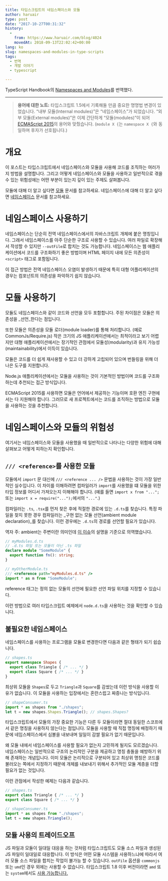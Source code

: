 ```yaml
---
title: 타입스크립트의 네임스페이스와 모듈
author: haruair
type: post
date: "2017-10-27T00:31:32"
history:
  - 
    from: https://www.haruair.com/blog/4024
    movedAt: 2018-09-13T22:02:42+00:00
lang: ko
slug: namespaces-and-modules-in-type-scripts
tags:
  - 번역
  - 개발 이야기
  - typescript

---
```

TypeScript Handbook의 [Namespaces and Modules][1]를 번역했다.

* * *

> **용어에 대한 노트:** 타입스크립트 1.5에서 기록해둘 만큼 중요한 명명법 변경이 있었습니다. &#8220;내부 모듈(Internal modules)&#8221;은 &#8220;네임스페이스&#8221;가 되었습니다. &#8220;외부 모듈(External modules)&#8221;은 이제 간단하게 &#8220;모듈(modules)&#8221;이 되어 [ECMAScript 2015][2]의 용어와 맞췄습니다. (`module X {`는 `namespace X {`와 동일하며 후자가 선호됩니다.) 

# 개요

이 포스트는 타입스크립트에서 네임스페이스와 모듈을 사용해 코드를 조직하는 여러가지 방법을 설명합니다. 그리고 어떻게 네임스페이스와 모듈을 사용하고 일반적으로 겪을 수 있는 위험성에는 어떤 부분이 있는지 깊이 있는 주제도 살펴봅니다.

모듈에 대해 더 알고 싶다면 [모듈][3] 문서를 참고하세요. 네임스페이스에 대해 더 알고 싶다면 [네임스페이스][4] 문서를 참고하세요.

# 네임스페이스 사용하기

네임스페이스는 단순히 전역 네임스페이스에서의 자바스크립트 개체에 붙은 명칭입니다. 그래서 네임스페이스를 아주 단순한 구조로 사용할 수 있습니다. 여러 파일로 확장해서 작성할 수 있지만 `--outFile`로 합치는 것도 가능합니다. 네임스페이스는 웹 애플리케이션에서 코드를 구조화하기 좋은 방법이며 HTML 페이지 내에 모든 의존성이 `<script>` 태그로 포함됩니다.

이 접근 방법은 전역 네임스페이스 오염이 발생하기 때문에 특히 대형 어플리케이션의 경우는 컴포넌트의 의존성을 파악하기 쉽지 않습니다.

# 모듈 사용하기

모듈도 네임스페이스와 같이 코드와 선언을 모두 포함합니다. 주된 차이점은 모듈은 의존성을 _선언_한다는 점입니다.

또한 모듈은 의존성을 모듈 로더(module loader)를 통해 처리합니다. (예로 CommonJs/Require.js) 작은 크기의 JS 애플리케이션에서는 최적이라고 보기 어렵지만 대형 애플리케이션에서는 장기적인 관점에서 모듈성(modularity)과 유지 가능성(maintainability)에서 이득이 있습니다.
  
모듈은 코드를 더 쉽게 재사용할 수 있고 더 강하게 고립되어 있으며 번들링을 위해 더 나은 도구를 지원합니다.

Node.js 애플리케이션에서는 모듈을 사용하는 것이 기본적인 방법이며 코드를 구조화하는데 추천되는 접근 방식입니다.

ECMAScript 2015를 사용하면 모듈은 언어에서 제공하는 기능이며 호환 엔진 구현에서는 다 지원해야 합니다. 그러므로 새 프로젝트에서는 코드를 조직하는 방법으로 모듈을 사용하는 것을 추천합니다.

# 네임스페이스와 모듈의 위험성

여기서는 네임스페이스와 모듈을 사용했을 때 일반적으로 나타나는 다양한 위험에 대해 살펴보고 어떻게 피하는지 확인합니다.

## `/// <reference>`를 사용한 모듈

모듈에서 `import` 문 대신에 `/// <reference ... />` 문법을 사용하는 것이 가장 일반적인 실수입니다. 이 차이를 이해하려면 컴파일러가 `import`를 사용했을 떄 모듈을 위한 타입 정보를 어디서 가져오는지 이해해야 합니다. (예를 들면 `import x from "...";` 또는 `import x = require("...");`에서의 `"..."`.)

컴파일러는 `.ts`, `.tsx`를 먼저 찾은 후에 적절한 경로에 있는 `.d.ts`를 찾습니다. 특정 파일을 찾지 못한 경우 컴파일러는 _구현 없는 모듈 선언(ambient module declaration)_를 찾습니다. 이런 경우에는 `.d.ts`의 경로를 선언할 필요가 있습니다.

역자 주: ambient는 주변이란 의미인데 [이 이슈][5]의 설명을 기준으로 의역했습니다.

```ts
// myModules.d.ts
// .d.ts 파일 또는 모듈이 아닌 .ts 파일
declare module "SomeModule" {
  export function fn(): string;
}
```

```ts
// myOtherModule.ts
/// <reference path="myModules.d.ts" />
import * as m from "SomeModule";
```

reference 태그는 정의 없는 모듈의 선언에 필요한 선언 파일 위치를 지정할 수 있습니다.
  
이런 방법으로 여러 타입스크립트 예제에서 `node.d.ts`을 사용하는 것을 확인할 수 있습니다.

## 불필요한 네임스페이스

네임스페이스를 사용하는 프로그램을 모듈로 변경한다면 다음과 같은 형태가 되기 쉽습니다.

```ts
// shapes.ts
export namespace Shapes {
  export class Triangle { /* ... */ }
  export class Square { /* ... */ }
}
```

최상위 모듈을 `Shapes`로 두고 `Triangle`과 `Square`를 감쌌는데 이런 방식을 사용할 이유가 없습니다. 이 모듈을 사용하는 입장에서는 혼란스럽고 짜증나는 방식입니다.

```ts
// shapeConsumer.ts
import * as shapes from "./shapes";
let t = new shapes.Shapes.Triangle(); // shapes.Shapes?
```

타입스크립트에서 모듈의 가장 중요한 기능은 다른 두 모듈이라면 절대 동일한 스코프에서 같은 명칭을 사용하지 않는다는 점입니다. 모듈을 사용할 때 직접 명칭에 배정하기 때문에 네임스페이스에서 심볼을 내보내며 일일이 감쌀 필요가 없기 때문입니다.

왜 모듈 내에서 네임스페이스를 사용할 필요가 없는지 고민하게 될지도 모르겠습니다. 네임스페이스는 일반적으로 구조의 논리적인 구분을 제공하고 명칭 충돌을 예방하기 위해 존재하는 개념입니다. 이미 모듈은 논리적으로 구분되어 있고 최상위 명칭은 코드를 불러오는 쪽에서 지정하기 때문에 개체를 내보내기 위해서 추가적인 모듈 계층을 더할 필요가 없는 것입니다.

이런 관점에서 작성한 예제는 다음과 같습니다.

```ts
// shapes.ts
export class Triangle { /* ... */ }
export class Square { /* ... */ }
```

```ts
// shapeConsumer.ts
import * as shapes from "./shapes";
let t = new shapes.Triangle();
```

## 모듈 사용의 트레이드오프

JS 파일과 모듈이 일대일 대응을 하는 것처럼 타입스크립트도 모듈 소스 파일과 생성된 JS 파일이 일대일로 대응합니다. 이 방식은 어떤 모듈 시스템을 사용하느냐에 따라서 여러 모듈 소스 파일을 합치는 작업이 불가능 할 수 있습니다. `outFile` 옵션을 `commonjs` 또는 `umd`인 경우 외에는 사용할 수 없습니다. 타입스크립트 1.8 이후 버전이라면 `amd` 또는 `system`에서도 [사용 가능합니다.][6]

 [1]: https://www.typescriptlang.org/docs/handbook/namespaces-and-modules.html
 [2]: http://www.ecma-international.org/ecma-262/6.0/
 [3]: https://www.typescriptlang.org/docs/handbook/modules.html
 [4]: https://www.typescriptlang.org/docs/handbook/namespaces.html
 [5]: https://github.com/Microsoft/TypeScript-Handbook/issues/180
 [6]: https://www.typescriptlang.org/docs/handbook/release-notes/typescript-1-8.html#concatenate-amd-and-system-modules-with---outfile